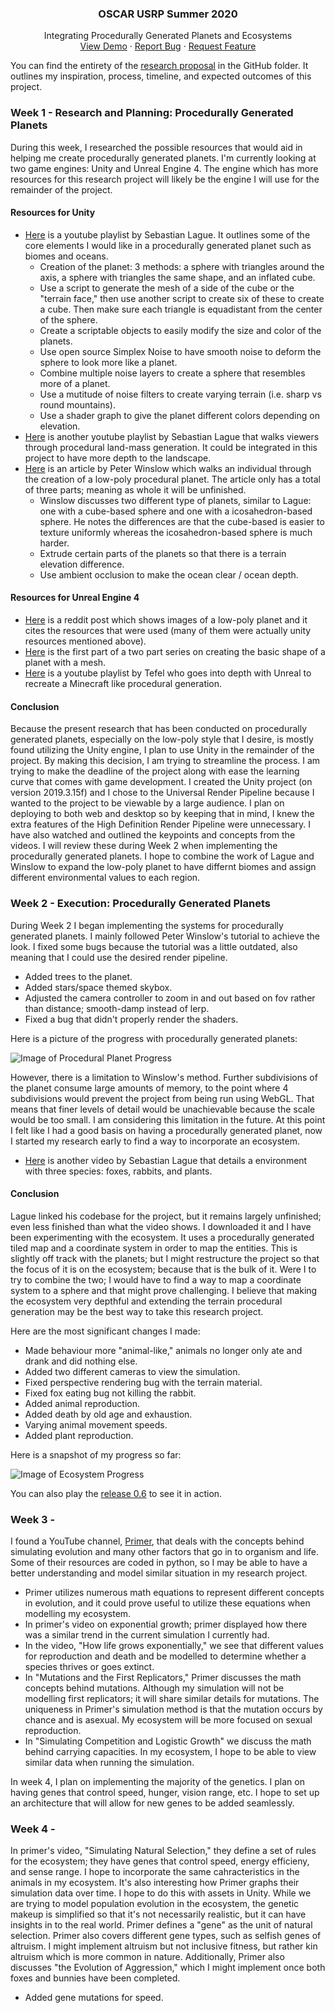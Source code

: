 <!-- PROJECT LOGO -->
<p align="center">
  <h3 align="center">OSCAR USRP Summer 2020</h3>
  <p align="center">
    Integrating Procedurally Generated Planets and Ecosystems
    <br />
    <a href="https://minhd-vu.github.io/USRP-2020/">View Demo</a>
    ·
    <a href="https://github.com/github_username/USRP-2020/issues">Report Bug</a>
    ·
    <a href="https://github.com/github_username/USRP-2020/issues">Request Feature</a>
  </p>
</p>

You can find the entirety of the [research proposal](https://github.com/minhd-vu/USRP-2020/blob/master/Research%20Proposal.pdf) in the GitHub folder. It outlines my inspiration, process, timeline, and expected outcomes of this project.

### Week 1 - Research and Planning: Procedurally Generated Planets
During this week, I researched the possible resources that would aid in helping me create procedurally generated planets.
I'm currently looking at two game engines: Unity and Unreal Engine 4.
The engine which has more resources for this research project will likely be the engine I will use for the remainder of the project.

#### Resources for Unity
* [Here](https://www.youtube.com/playlist?list=PLFt_AvWsXl0cONs3T0By4puYy6GM22ko8) is a youtube playlist by Sebastian Lague. It outlines some of the core elements I would like in a procedurally generated planet such as biomes and oceans.
  * Creation of the planet: 3 methods: a sphere with triangles around the axis, a sphere with triangles the same shape, and an inflated cube.
  * Use a script to generate the mesh of a side of the cube or the "terrain face," then use another script to create six of these to create a cube. Then make sure each triangle is equadistant from the center of the sphere.
  * Create a scriptable objects to easily modify the size and color of the planets.
  * Use open source Simplex Noise to have smooth noise to deform the sphere to look more like a planet.
  * Combine multiple noise layers to create a sphere that resembles more of a planet.
  * Use a mutitude of noise filters to create varying terrain (i.e. sharp vs round mountains).
  * Use a shader graph to give the planet different colors depending on elevation.
* [Here](https://www.youtube.com/playlist?list=PLFt_AvWsXl0eBW2EiBtl_sxmDtSgZBxB3) is another youtube playlist by Sebastian Lague that walks viewers through procedural land-mass generation.
It could be integrated in this project to have more depth to the landscape.
* [Here](https://medium.com/@peter_winslow/creating-procedural-planets-in-unity-part-1-df83ecb12e91) is an article by Peter Winslow which walks an individual through the creation of a low-poly procedural planet.
The article only has a total of three parts; meaning as whole it will be unfinished.
  * Winslow discusses two different type of planets, similar to Lague: one with a cube-based sphere and one with a icosahedron-based sphere.
  He notes the differences are that the cube-based is easier to texture uniformly whereas the icosahedron-based sphere is much harder.
  * Extrude certain parts of the planets so that there is a terrain elevation difference.
  * Use ambient occlusion to make the ocean clear / ocean depth.

#### Resources for Unreal Engine 4
* [Here](https://www.reddit.com/r/unrealengine/comments/b2n3c8/procedural_planet/) is a reddit post which shows images of a low-poly planet and it cites the resources that were used (many of them were actually unity resources mentioned above).
* [Here](https://www.reddit.com/r/unrealengine/comments/b2n3c8/procedural_planet/) is the first part of a two part series on creating the basic shape of a planet with a mesh.
* [Here](https://www.youtube.com/playlist?list=PLgwhqR8QlpRVKQ5JEWcdjV77lex0q-Oth) is a youtube playlist by Tefel who goes into depth with Unreal to recreate a Minecraft like procedural generation.

#### Conclusion
Because the present research that has been conducted on procedurally generated planets, especially on the low-poly style that I desire, is mostly found utilizing the Unity engine, I plan to use Unity in the remainder of the project.
By making this decision, I am trying to streamline the process. I am trying to make the deadline of the project along with ease the learning curve that comes with game development.
I created the Unity project (on version 2019.3.15f) and I chose to the Universal Render Pipeline because I wanted to the project to be viewable by a large audience.
I plan on deploying to both web and desktop so by keeping that in mind, I knew the extra features of the High Definition Render Pipeline were unnecessary.
I have also watched and outlined the keypoints and concepts from the videos. I will review these during Week 2 when implementing the procedurally generated planets.
I hope to combine the work of Lague and Winslow to expand the low-poly planet to have differnt biomes and assign different environmental values to each region.

### Week 2 - Execution: Procedurally Generated Planets

During Week 2 I began implementing the systems for procedurally generated planets. I mainly followed Peter Winslow's tutorial to achieve the look. I fixed some bugs because the tutorial was a little outdated, also meaning that I could use the desired render pipeline.
* Added trees to the planet.
* Added stars/space themed skybox.
* Adjusted the camera controller to zoom in and out based on fov rather than distance; smooth-damp instead of lerp.
* Fixed a bug that didn't properly render the shaders.

Here is a picture of the progress with procedurally generated planets:

![Image of Procedural Planet Progress](https://raw.githubusercontent.com/minhd-vu/USRP-2020/master/images/Week%201%20Planet.png)

However, there is a limitation to Winslow's method. Further subdivisions of the planet consume large amounts of memory, to the point where 4 subdivisions would prevent the project from being run using WebGL.
That means that finer levels of detail would be unachievable because the scale would be too small. I am considering this limitation in the future.
At this point I felt like I had a good basis on having a procedurally generated planet, now I started my research early to find a way to incorporate an ecosystem.

* [Here](https://youtu.be/r_It_X7v-1E) is another video by Sebastian Lague that details a environment with three species: foxes, rabbits, and plants.

#### Conclusion
Lague linked his codebase for the project, but it remains largely unfinished; even less finished than what the video shows. I downloaded it and I have been experimenting with the ecosystem.
It uses a procedurally generated tiled map and a coordinate system in order to map the entities. This is slightly off track with the planets; but I might restructure the project so that the focus of it is on the ecosystem; because that is the bulk of it.
Were I to try to combine the two; I would have to find a way to map a coordinate system to a sphere and that might prove challenging. I believe that making the ecosystem very depthful and extending the terrain procedural generation may be the best way to take this research project.

Here are the most significant changes I made:
* Made behaviour more "animal-like," animals no longer only ate and drank and did nothing else.
* Added two different cameras to view the simulation.
* Fixed perspective rendering bug with the terrain material.
* Fixed fox eating bug not killing the rabbit.
* Added animal reproduction.
* Added death by old age and exhaustion.
* Varying animal movement speeds.
* Added plant reproduction.

Here is a snapshot of my progress so far:

![Image of Ecosystem Progress](https://raw.githubusercontent.com/minhd-vu/USRP-2020/master/images/Week%202.png)

You can also play the [release 0.6](https://github.com/minhd-vu/USRP-2020/releases/tag/0.6) to see it in action.

### Week 3 - 

I found a YouTube channel, [Primer](https://www.youtube.com/channel/UCKzJFdi57J53Vr_BkTfN3uQ/videos), that deals with the concepts behind simulating evolution and many other factors that go in to organism and life.
Some of their resources are coded in python, so I may be able to have a better understanding and model similar situation in my research project.
* Primer utilizes numerous math equations to represent different concepts in evolution, and it could prove useful to utilize these equations when modelling my ecosystem.
* In primer's video on exponential growth; primer displayed how there was a similar trend in the current simulation I currently had.
* In the video, "How life grows exponentially," we see that different values for reproduction and death and be modelled to determine whether a species thrives or goes extinct.
* In "Mutations and the First Replicators," Primer discusses the math concepts behind mutations. Although my simulation will not be modelling first replicators; it will share similar details for mutations.
The uniqueness in Primer's simulation method is that the mutation occurs by chance and is asexual. My ecosystem will be more focused on sexual reproduction.
* In "Simulating Competition and Logistic Growth" we discuss the math behind carrying capacities. In my ecosystem, I hope to be able to view similar data when running the simulation.

In week 4, I plan on implementing the majority of the genetics. I plan on having genes that control speed, hunger, vision range, etc. I hope to set up an architecture that will allow for new genes to be added seamlessly.

### Week 4 - 
In primer's video, "Simulating Natural Selection," they define a set of rules for the ecosystem; they have genes that control speed, energy efficieny, and sense range. I hope to incorporate the same cahracteristics in the animals in my ecosystem.
It's also interesting how Primer graphs their simulation data over time. I hope to do this with assets in Unity. While we are trying to model population evolution in the ecosystem, the genetic makeup is simplified so that it's not necessarily realistic, but it can have insights in to the real world.
Primer defines a "gene" as the unit of natural selection. Primer also covers different gene types, such as selfish genes of altruism. I might implement altruism but not inclusive fitness, but rather kin altruism which is more common in nature.
Additionally, Primer also discusses "the Evolution of Aggression," which I might implement once both foxes and bunnies have been completed.
* Added gene mutations for speed.

